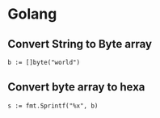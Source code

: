 # Golang

## Convert String to Byte array

`b := []byte("world")`

## Convert byte array to hexa

`s := fmt.Sprintf("%x", b)`



